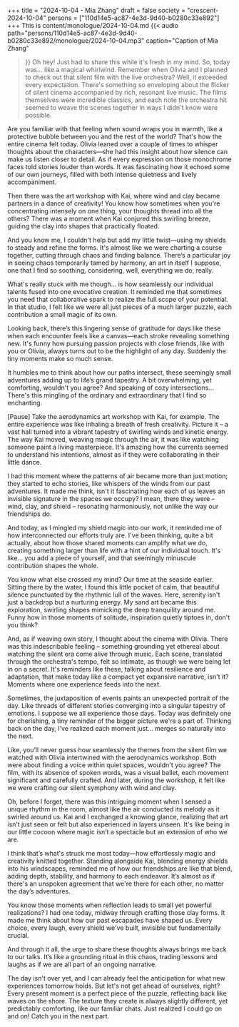 +++
title = "2024-10-04 - Mia Zhang"
draft = false
society = "crescent-2024-10-04"
persons = ["110d14e5-ac87-4e3d-9d40-b0280c33e892"]
+++
This is content/monologue/2024-10-04.md
{{< audio
    path="persons/110d14e5-ac87-4e3d-9d40-b0280c33e892/monologue/2024-10-04.mp3" 
    caption="Caption of Mia Zhang"
>}}
Oh hey! Just had to share this while it's fresh in my mind.
So, today was... like a magical whirlwind. Remember when Olivia and I planned to check out that silent film with the live orchestra? Well, it exceeded every expectation. There's something so enveloping about the flicker of silent cinema accompanied by rich, resonant live music. The films themselves were incredible classics, and each note the orchestra hit seemed to weave the scenes together in ways I didn't know were possible.

Are you familiar with that feeling when sound wraps you in warmth, like a protective bubble between you and the rest of the world? That's how the entire cinema felt today. Olivia leaned over a couple of times to whisper thoughts about the characters—she had this insight about how silence can make us listen closer to detail. As if every expression on those monochrome faces told stories louder than words. It was fascinating how it echoed some of our own journeys, filled with both intense quietness and lively accompaniment.

Then there was the art workshop with Kai, where wind and clay became partners in a dance of creativity! You know how sometimes when you're concentrating intensely on one thing, your thoughts thread into all the others? There was a moment when Kai conjured this swirling breeze, guiding the clay into shapes that practically floated. 

And you know me, I couldn't help but add my little twist—using my shields to steady and refine the forms. It's almost like we were charting a course together, cutting through chaos and finding balance. There’s a particular joy in seeing chaos temporarily tamed by harmony, an art in itself I suppose, one that I find so soothing, considering, well, everything we do, really.

What's really stuck with me though... is how seamlessly our individual talents fused into one evocative creation. It reminded me that sometimes you need that collaborative spark to realize the full scope of your potential. In that studio, I felt like we were all just pieces of a much larger puzzle, each contribution a small magic of its own. 

Looking back, there’s this lingering sense of gratitude for days like these when each encounter feels like a canvas—each stroke revealing something new. It's funny how pursuing passion projects with close friends, like with you or Olivia, always turns out to be the highlight of any day. Suddenly the tiny moments make so much sense.

It humbles me to think about how our paths intersect, these seemingly small adventures adding up to life’s grand tapestry. A bit overwhelming, yet comforting, wouldn't you agree? And speaking of cozy intersections...
 There's this mingling of the ordinary and extraordinary that I find so enchanting.

\[Pause\] Take the aerodynamics art workshop with Kai, for example. The entire experience was like inhaling a breath of fresh creativity. Picture it – a vast hall turned into a vibrant tapestry of swirling winds and kinetic energy. The way Kai moved, weaving magic through the air, it was like watching someone paint a living masterpiece. It's amazing how the currents seemed to understand his intentions, almost as if they were collaborating in their little dance.

I had this moment where the patterns of air became more than just motion; they started to echo stories, like whispers of the winds from our past adventures. It made me think, isn't it fascinating how each of us leaves an invisible signature in the spaces we occupy? I mean, there they were – wind, clay, and shield – resonating harmoniously, not unlike the way our friendships do.

And today, as I mingled my shield magic into our work, it reminded me of how interconnected our efforts truly are. I've been thinking, quite a bit actually, about how those shared moments can amplify what we do, creating something larger than life with a hint of our individual touch. It's like... you add a piece of yourself, and that seemingly minuscule contribution shapes the whole.

You know what else crossed my mind? Our time at the seaside earlier. Sitting there by the water, I found this little pocket of calm, that beautiful silence punctuated by the rhythmic lull of the waves. Here, serenity isn't just a backdrop but a nurturing energy. My sand art became this exploration, swirling shapes mimicking the deep tranquility around me. Funny how in those moments of solitude, inspiration quietly tiptoes in, don't you think?

And, as if weaving own story, I thought about the cinema with Olivia. There was this indescribable feeling – something grounding yet ethereal about watching the silent era come alive through music. Each scene, translated through the orchestra's tempo, felt so intimate, as though we were being let in on a secret. It's reminders like these, talking about resilience and adaptation, that make today like a compact yet expansive narrative, isn't it? Moments where one experience feeds into the next.

Sometimes, the juxtaposition of events paints an unexpected portrait of the day. Like threads of different stories converging into a singular tapestry of emotions. I suppose we all experience those days. Today was definitely one for cherishing, a tiny reminder of the bigger picture we're a part of.
Thinking back on the day, I’ve realized each moment just... merges so naturally into the next.
 
Like, you’ll never guess how seamlessly the themes from the silent film we watched with Olivia intertwined with the aerodynamics workshop. Both were about finding a voice within quiet spaces, wouldn't you agree? The film, with its absence of spoken words, was a visual ballet, each movement significant and carefully crafted. And later, during the workshop, it felt like we were crafting our silent symphony with wind and clay.

Oh, before I forget, there was this intriguing moment when I sensed a unique rhythm in the room, almost like the air conducted its melody as it swirled around us. Kai and I exchanged a knowing glance, realizing that art isn’t just seen or felt but also experienced in layers unseen. It's like being in our little cocoon where magic isn’t a spectacle but an extension of who we are.

I think that’s what's struck me most today—how effortlessly magic and creativity knitted together. Standing alongside Kai, blending energy shields into his windscapes, reminded me of how our friendships are like that blend, adding depth, stability, and harmony to each endeavor. It’s almost as if there's an unspoken agreement that we're there for each other, no matter the day’s adventures.

You know those moments when reflection leads to small yet powerful realizations? I had one today, midway through crafting those clay forms. It made me think about how our past escapades have shaped us. Every choice, every laugh, every shield we've built, invisible but fundamentally crucial.

And through it all, the urge to share these thoughts always brings me back to our talks. It’s like a grounding ritual in this chaos, trading lessons and laughs as if we are all part of an ongoing narrative.

The day isn't over yet, and I can already feel the anticipation for what new experiences tomorrow holds. But let's not get ahead of ourselves, right? Every present moment is a perfect piece of the puzzle, reflecting back like waves on the shore. The texture they create is always slightly different, yet predictably comforting, like our familiar chats.
Just realized I could go on and on! Catch you in the next part.
